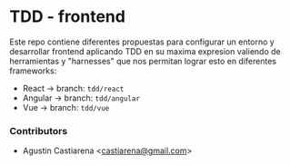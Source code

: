 # TDD - frontend

Este repo contiene diferentes propuestas para configurar un entorno y desarrollar frontend aplicando TDD en su maxima
expresion valiendo de herramientas y "harnesses" que nos permitan lograr esto en diferentes frameworks:


- React -> branch: `tdd/react`
- Angular -> branch: `tdd/angular`
- Vue -> branch: `tdd/vue`


### Contributors
- Agustin Castiarena <[castiarena@gmail.com](mailto:castiarena@gmail.com)>
